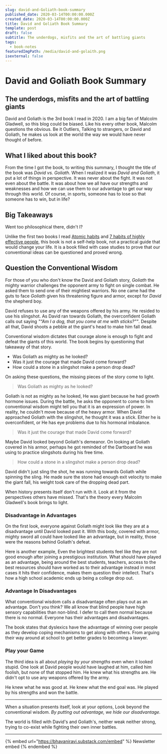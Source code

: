 ```yaml
---
slug: david-and-Goliath-book-summary
published_date: 2020-03-14T00:00:00.000Z
created_date: 2020-03-14T00:00:00.000Z
title: David and Goliath Book Summary
template: post
draft: false
subtitle: The underdogs, misfits and the art of battling giants
tags:
  - book-notes
featuredImgPath: /media/david-and-golaith.png
isexternal: false
---
```


# David and Goliath Book Summary

## The underdogs, misfits and the art of battling giants

David and Goliath is the 3rd book I read in 2020. I am a big fan of Malcolm Gladwell, so this blog could be biased. Like his every other book, Malcolm questions the obvious. Be it Outliers, Talking to strangers, or David and Goliath, he makes us look at the world the way we would have never thought of before.

## What I liked about this book?

From the time I got the book, to writing this summary, I thought the title of the book was _David vs. Goliath_. When I realized it was _David and Goliath_, it put a lot of things in perspective. It was never about the fight. It was not even about the battle. It was about how we all have our strengths and weaknesses and how we can use them to our advantage to get our way through this world. Of course, in sports, someone has to lose so that someone has to win, but in life?

## Big Takeaways

Went too philosophical there, didn't I?

Unlike the first two books I read [Atomic habits](../blog/seven-habits-book-summary/) and [7 habits of highly effective people](../blog/atomic-habits-book-summary/), this book is not a self-help book, not a practical guide that would change your life. It is a book filled with case studies to prove that our conventional ideas can be questioned and proved wrong.

## Question the Conventional Wisdom

For those of you who don't know the David and Goliath story, _Goliath_ the mighty warrior challenges the opponent army to fight on single combat. He asked them to send one of their mightiest warriors. No one came had the guts to face _Goliath_ given his threatening figure and armor, except for _David_ the shepherd boy.

David refuses to use any of the weapons offered by his army. He resided to use his slingshot. As David ran towards Goliath, the overconfident Goliath calls out saying _"“Am I a dog, that you come at me with sticks?”"_. Despite all that, David shoots a pebble at the giant's head to make him fall dead.

Conventional wisdom dictates that courage alone is enough to fight and defeat the giants of this world. The book begins by questioning that takeaway of that story.

* Was Goliath as mighty as he looked?
* Was it just the courage that made David come forward?
* How could a stone in a slingshot make a person drop dead?

On asking these questions, the missing pieces of the story come to light.

> Was Goliath as mighty as he looked?

Goliath is not as mighty as he looked, He was giant because he had growth hormone issues. During the battle, he asks the opponent to come to him conventional wisdom might tell you that it is an expression of power. In reality, he couldn't move because of the heavy armor. When David approached Goliath with the slingshot, he thought it was a stick. Either he is overconfident, or He has eye problems due to his hormonal imbalance.

> Was it just the courage that made David come forward?

Maybe David looked beyond Goliath's demeanor. On looking at Goliath covered in his armor, perhaps he got reminded of the Dartboard he was using to practice slingshots during his free time.

> How could a stone in a slingshot make a person drop dead?

David didn't just sling the shot, he was running towards Goliath while spinning the sling. He made sure the stone had enough exit velocity to make the giant fall, his weight took care of the dropping dead part.

When history presents itself don't run with it. Look at it from the perspectives others have missed. That's the theory every Malcolm Gladwell's book brings to light.

### Disadvantage in Advantages

On the first look, everyone against Goliath might look like they are at a disadvantage until David looked past it. With this body, covered with armor, mighty sword all could have looked like an advantage, but in reality, those were the reasons behind Goliath's defeat.

Here is another example, Even the brightest students feel like they are not good enough after joining a prestigious institution. What should have played as an advantage, being around the best students, teachers, access to the best resources should have worked as to their advantage instead in most cases it hits their confidence, makes them question their intellect. That's how a high school academic ends up being a college drop out.

### Advantage In Disadvantages

What conventional wisdom calls a disadvantage often plays out as an advantage. Don't you think? We all know that blind people have high sensory capabilities than non-blind. I defer to call them normal because there is no normal. Everyone has their advantages and disadvantages.

The book states that dyslexics have the advantage of winning over people as they develop coping mechanisms to get along with others. From arguing their way around at school to get better grades to becoming a lawyer.

### Play your Game

The third idea is all about _playing by your strengths_ even when it looked stupid. One look at David people would have laughed at him, called him foolish, but none of that stopped him. He knew what his strengths are. He didn't opt to use any weapons offered by the army.

He knew what he was good at. He knew what the end goal was. He played by his strengths and won the battle.

***

When a situation presents itself, look at your options, Look beyond the conventional wisdom. _By putting out advantage, we hide our disadvantage._

The world is filled with David's and Goliath's, neither weak neither strong, trying to co-exist while fighting their own inner battles.

***

{% embed url="https://bhavaniravi.substack.com/embed" %}
Newsletter embed
{% endembed %}
